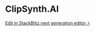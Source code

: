 # ClipSynth.AI

[Edit in StackBlitz next generation editor ⚡️](https://stackblitz.com/~/github.com/dpandya02/ClipSynth.AI)